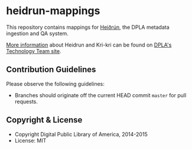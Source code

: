 # heidrun-mappings

This repository contains mappings for
[Heiðrún](https://github.com/dpla/heidrun), the DPLA metadata ingestion
and QA system. 

[More information](https://digitalpubliclibraryofamerica.atlassian.net/wiki/display/TECH/Heidrun) about Heidrun and Kri-kri can be found on [DPLA's Technology Team site](https://digitalpubliclibraryofamerica.atlassian.net/wiki/display/TECH).

Contribution Guidelines
-----------------------
Please observe the following guidelines:

  - Branches should originate off the current HEAD commit `master` for 
    pull requests.

Copyright & License
--------------------

  - Copyright Digital Public Library of America, 2014-2015
  - License: MIT